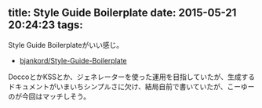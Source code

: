 title: Style Guide Boilerplate
date: 2015-05-21 20:24:23
tags:
---

Style Guide Boilerplateがいい感じ。

- [bjankord/Style-Guide-Boilerplate](http://bjankord.github.io/Style-Guide-Boilerplate/)

DoccoとかKSSとか、ジェネレーターを使った運用を目指していたが、生成するドキュメントがいまいちシンプルさに欠け、結局自前で書いていたが、こーゆーのが今回はマッチしそう。
